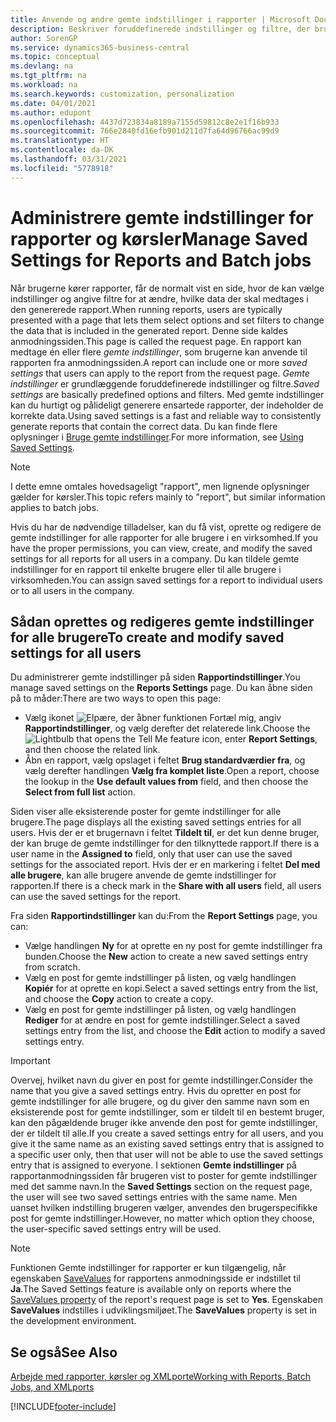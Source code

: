 ```yaml
---
title: Anvende og ændre gemte indstillinger i rapporter | Microsoft Docs
description: Beskriver foruddefinerede indstillinger og filtre, der bruges til at tilpasse en rapport og til at generere de korrekte data.
author: SorenGP
ms.service: dynamics365-business-central
ms.topic: conceptual
ms.devlang: na
ms.tgt_pltfrm: na
ms.workload: na
ms.search.keywords: customization, personalization
ms.date: 04/01/2021
ms.author: edupont
ms.openlocfilehash: 4437d723834a8189a7155d59812c8e2e1f16b933
ms.sourcegitcommit: 766e2840fd16efb901d211d7fa64d96766ac99d9
ms.translationtype: HT
ms.contentlocale: da-DK
ms.lasthandoff: 03/31/2021
ms.locfileid: "5778918"
---
```

# <a name="manage-saved-settings-for-reports-and-batch-jobs"></a><span data-ttu-id="bec1e-103">Administrere gemte indstillinger for rapporter og kørsler</span><span class="sxs-lookup"><span data-stu-id="bec1e-103">Manage Saved Settings for Reports and Batch jobs</span></span>
<span data-ttu-id="bec1e-104">Når brugerne kører rapporter, får de normalt vist en side, hvor de kan vælge indstillinger og angive filtre for at ændre, hvilke data der skal medtages i den genererede rapport.</span><span class="sxs-lookup"><span data-stu-id="bec1e-104">When running reports, users are typically presented with a page that lets them select options and set filters to change the data that is included in the generated report.</span></span> <span data-ttu-id="bec1e-105">Denne side kaldes anmodningssiden.</span><span class="sxs-lookup"><span data-stu-id="bec1e-105">This page is called the request page.</span></span> <span data-ttu-id="bec1e-106">En rapport kan medtage én eller flere *gemte indstillinger*, som brugerne kan anvende til rapporten fra anmodningssiden.</span><span class="sxs-lookup"><span data-stu-id="bec1e-106">A report can include one or more *saved settings* that users can apply to the report from the request page.</span></span> <span data-ttu-id="bec1e-107">*Gemte indstillinger* er grundlæggende foruddefinerede indstillinger og filtre.</span><span class="sxs-lookup"><span data-stu-id="bec1e-107">*Saved settings* are basically predefined options and filters.</span></span> <span data-ttu-id="bec1e-108">Med gemte indstillinger kan du hurtigt og pålideligt generere ensartede rapporter, der indeholder de korrekte data.</span><span class="sxs-lookup"><span data-stu-id="bec1e-108">Using saved settings is a fast and reliable way to consistently generate reports that contain the correct data.</span></span> <span data-ttu-id="bec1e-109">Du kan finde flere oplysninger i [Bruge gemte indstillinger](ui-work-report.md#SavedSettings).</span><span class="sxs-lookup"><span data-stu-id="bec1e-109">For more information, see [Using Saved Settings](ui-work-report.md#SavedSettings).</span></span>

> [!NOTE]
> <span data-ttu-id="bec1e-110">I dette emne omtales hovedsageligt "rapport", men lignende oplysninger gælder for kørsler.</span><span class="sxs-lookup"><span data-stu-id="bec1e-110">This topic refers mainly to "report", but similar information applies to batch jobs.</span></span>

<span data-ttu-id="bec1e-111">Hvis du har de nødvendige tilladelser, kan du få vist, oprette og redigere de gemte indstillinger for alle rapporter for alle brugere i en virksomhed.</span><span class="sxs-lookup"><span data-stu-id="bec1e-111">If you have the proper permissions, you can view, create, and modify the saved settings for all reports for all users in a company.</span></span> <span data-ttu-id="bec1e-112">Du kan tildele gemte indstillinger for en rapport til enkelte brugere eller til alle brugere i virksomheden.</span><span class="sxs-lookup"><span data-stu-id="bec1e-112">You can assign saved settings for a report to individual users or to all users in the company.</span></span>

<!--
## Apply saved settings to a report
1. Open the report.

   The request page appears.    
2. In the **Saved Settings** section of the page, set the **Name** field  to the saved settings that you want to use.

   The **Saved Settings** section only appears if the report has been run before or if there are existing saved settings entries. The saved settings entry called **Last used options and filters** is always available. These settings are the option and filter values that were used the last time you ran the report.

-->

## <a name="to-create-and-modify-saved-settings-for-all-users"></a><span data-ttu-id="bec1e-113">Sådan oprettes og redigeres gemte indstillinger for alle brugere</span><span class="sxs-lookup"><span data-stu-id="bec1e-113">To create and modify saved settings for all users</span></span>
<span data-ttu-id="bec1e-114">Du administrerer gemte indstillinger på siden **Rapportindstillinger**.</span><span class="sxs-lookup"><span data-stu-id="bec1e-114">You manage saved settings on the **Reports Settings** page.</span></span> <span data-ttu-id="bec1e-115">Du kan åbne siden på to måder:</span><span class="sxs-lookup"><span data-stu-id="bec1e-115">There are two ways to open this page:</span></span>
-   <span data-ttu-id="bec1e-116">Vælg ikonet ![Elpære, der åbner funktionen Fortæl mig](media/ui-search/search_small.png "Fortæl mig, hvad du vil foretage dig"), angiv **Rapportindstillinger**, og vælg derefter det relaterede link.</span><span class="sxs-lookup"><span data-stu-id="bec1e-116">Choose the ![Lightbulb that opens the Tell Me feature](media/ui-search/search_small.png "Tell me what you want to do") icon, enter **Report Settings**, and then choose the related link.</span></span>
-   <span data-ttu-id="bec1e-117">Åbn en rapport, vælg opslaget i feltet **Brug standardværdier fra**, og vælg derefter handlingen **Vælg fra komplet liste**.</span><span class="sxs-lookup"><span data-stu-id="bec1e-117">Open a report, choose the lookup in the **Use default values from** field, and then choose the **Select from full list** action.</span></span>

<span data-ttu-id="bec1e-118">Siden viser alle eksisterende poster for gemte indstillinger for alle brugere.</span><span class="sxs-lookup"><span data-stu-id="bec1e-118">The page displays all the existing saved settings entries for all users.</span></span> <span data-ttu-id="bec1e-119">Hvis der er et brugernavn i feltet **Tildelt til**, er det kun denne bruger, der kan bruge de gemte indstillinger for den tilknyttede rapport.</span><span class="sxs-lookup"><span data-stu-id="bec1e-119">If there is a user name in the **Assigned to** field, only that user can use the saved settings for the associated report.</span></span> <span data-ttu-id="bec1e-120">Hvis der er en markering i feltet **Del med alle brugere**, kan alle brugere anvende de gemte indstillinger for rapporten.</span><span class="sxs-lookup"><span data-stu-id="bec1e-120">If there is a check mark in the **Share with all users** field, all users can use the saved settings for the report.</span></span>

<span data-ttu-id="bec1e-121">Fra siden **Rapportindstillinger** kan du:</span><span class="sxs-lookup"><span data-stu-id="bec1e-121">From the **Report Settings** page, you can:</span></span>
-   <span data-ttu-id="bec1e-122">Vælge handlingen **Ny** for at oprette en ny post for gemte indstillinger fra bunden.</span><span class="sxs-lookup"><span data-stu-id="bec1e-122">Choose the **New** action to create a new saved settings entry from scratch.</span></span>
-   <span data-ttu-id="bec1e-123">Vælg en post for gemte indstillinger på listen, og vælg handlingen **Kopiér** for at oprette en kopi.</span><span class="sxs-lookup"><span data-stu-id="bec1e-123">Select a saved settings entry from the list, and choose the **Copy** action to create a copy.</span></span>
-   <span data-ttu-id="bec1e-124">Vælg en post for gemte indstillinger på listen, og vælg handlingen **Rediger** for at ændre en post for gemte indstillinger.</span><span class="sxs-lookup"><span data-stu-id="bec1e-124">Select a saved settings entry from the list, and choose the **Edit** action to modify a saved settings entry.</span></span>

> [!Important]
> <span data-ttu-id="bec1e-125">Overvej, hvilket navn du giver en post for gemte indstillinger.</span><span class="sxs-lookup"><span data-stu-id="bec1e-125">Consider the name that you give a saved settings entry.</span></span> <span data-ttu-id="bec1e-126">Hvis du opretter en post for gemte indstillinger for alle brugere, og du giver den samme navn som en eksisterende post for gemte indstillinger, som er tildelt til en bestemt bruger, kan den pågældende bruger ikke anvende den post for gemte indstillinger, der er tildelt til alle.</span><span class="sxs-lookup"><span data-stu-id="bec1e-126">If you create a saved settings entry for all users, and you give it the same name as an existing saved settings entry that is assigned to a specific user only, then that user will not be able to use the saved settings entry that is assigned to everyone.</span></span>  <span data-ttu-id="bec1e-127">I sektionen **Gemte indstillinger** på rapportanmodningssiden får brugeren vist to poster for gemte indstillinger med det samme navn.</span><span class="sxs-lookup"><span data-stu-id="bec1e-127">In the **Saved Settings** section on the request page, the user will see two saved settings entries with the same name.</span></span> <span data-ttu-id="bec1e-128">Men uanset hvilken indstilling brugeren vælger, anvendes den brugerspecifikke post for gemte indstillinger.</span><span class="sxs-lookup"><span data-stu-id="bec1e-128">However, no matter which option they choose, the user-specific saved settings entry will be used.</span></span>

> [!NOTE]
> <span data-ttu-id="bec1e-129">Funktionen Gemte indstillinger for rapporter er kun tilgængelig, når egenskaben [SaveValues](/dynamics365/business-central/dev-itpro/developer/properties/devenv-savevalues-property) for rapportens anmodningsside er indstillet til **Ja**.</span><span class="sxs-lookup"><span data-stu-id="bec1e-129">The Saved Settings feature is available only on reports where the [SaveValues property](/dynamics365/business-central/dev-itpro/developer/properties/devenv-savevalues-property) of the report's request page is set to **Yes**.</span></span> <span data-ttu-id="bec1e-130">Egenskaben **SaveValues** indstilles i udviklingsmiljøet.</span><span class="sxs-lookup"><span data-stu-id="bec1e-130">The **SaveValues** property is set in the development environment.</span></span>  

## <a name="see-also"></a><span data-ttu-id="bec1e-131">Se også</span><span class="sxs-lookup"><span data-stu-id="bec1e-131">See Also</span></span>
[<span data-ttu-id="bec1e-132">Arbejde med rapporter, kørsler og XMLporte</span><span class="sxs-lookup"><span data-stu-id="bec1e-132">Working with Reports, Batch Jobs, and XMLports</span></span>](ui-work-report.md)  


[!INCLUDE[footer-include](includes/footer-banner.md)]